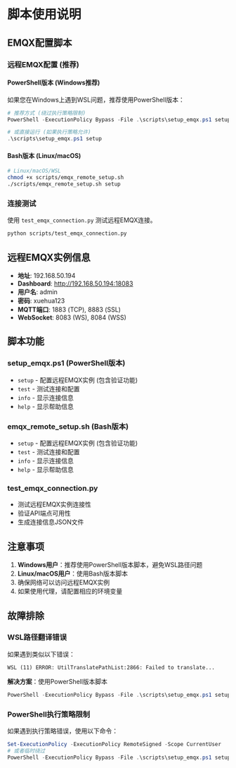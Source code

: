# 脚本使用说明

## EMQX配置脚本

### 远程EMQX配置 (推荐)

#### PowerShell版本 (Windows推荐)

如果您在Windows上遇到WSL问题，推荐使用PowerShell版本：

```powershell
# 推荐方式 (绕过执行策略限制)
PowerShell -ExecutionPolicy Bypass -File .\scripts\setup_emqx.ps1 setup

# 或直接运行 (如果执行策略允许)
.\scripts\setup_emqx.ps1 setup
```

#### Bash版本 (Linux/macOS)

```bash
# Linux/macOS/WSL
chmod +x scripts/emqx_remote_setup.sh
./scripts/emqx_remote_setup.sh setup
```

### 连接测试

使用 `test_emqx_connection.py` 测试远程EMQX连接。

```bash
python scripts/test_emqx_connection.py
```

## 远程EMQX实例信息

- **地址**: 192.168.50.194
- **Dashboard**: http://192.168.50.194:18083
- **用户名**: admin  
- **密码**: xuehua123
- **MQTT端口**: 1883 (TCP), 8883 (SSL)
- **WebSocket**: 8083 (WS), 8084 (WSS)

## 脚本功能

### setup_emqx.ps1 (PowerShell版本)

- `setup` - 配置远程EMQX实例 (包含验证功能)
- `test` - 测试连接和配置
- `info` - 显示连接信息
- `help` - 显示帮助信息

### emqx_remote_setup.sh (Bash版本)

- `setup` - 配置远程EMQX实例 (包含验证功能)
- `test` - 测试连接和配置
- `info` - 显示连接信息
- `help` - 显示帮助信息

### test_emqx_connection.py

- 测试远程EMQX实例连接性
- 验证API端点可用性
- 生成连接信息JSON文件

## 注意事项

1. **Windows用户**：推荐使用PowerShell版本脚本，避免WSL路径问题
2. **Linux/macOS用户**：使用Bash版本脚本
3. 确保网络可以访问远程EMQX实例
4. 如果使用代理，请配置相应的环境变量

## 故障排除

### WSL路径翻译错误

如果遇到类似以下错误：
```
WSL (11) ERROR: UtilTranslatePathList:2866: Failed to translate...
```

**解决方案**：使用PowerShell版本脚本
```powershell
PowerShell -ExecutionPolicy Bypass -File .\scripts\setup_emqx.ps1 setup
```

### PowerShell执行策略限制

如果遇到执行策略错误，使用以下命令：
```powershell
Set-ExecutionPolicy -ExecutionPolicy RemoteSigned -Scope CurrentUser
# 或者临时绕过
PowerShell -ExecutionPolicy Bypass -File .\scripts\setup_emqx.ps1 setup
``` 